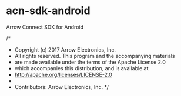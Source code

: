# acn-sdk-android
Arrow Connect SDK for Android





/*
 * Copyright (c) 2017 Arrow Electronics, Inc.
 * All rights reserved. This program and the accompanying materials
 * are made available under the terms of the Apache License 2.0
 * which accompanies this distribution, and is available at
 * http://apache.org/licenses/LICENSE-2.0
 *
 * Contributors: Arrow Electronics, Inc.
 */

